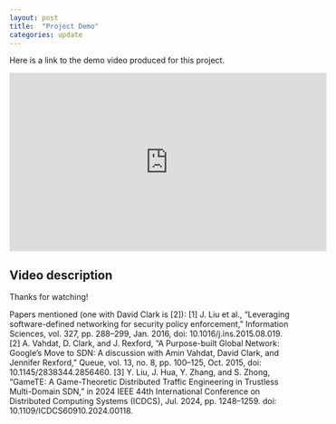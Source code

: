 ```yaml
---                                                                             
layout: post                                                                    
title:  "Project Demo"
categories: update                                                              
---                                                                             
```


Here is a link to the demo video produced for this project.

<iframe width="560" height="315" src="https://www.youtube.com/embed/jHtVoarqt8M?si=f2CKH9UcnZx4bdGw" title="YouTube video player" frameborder="0" allow="accelerometer; autoplay; clipboard-write; encrypted-media; gyroscope; picture-in-picture; web-share" referrerpolicy="strict-origin-when-cross-origin" allowfullscreen></iframe>

## Video description

Thanks for watching!

Papers mentioned (one with David Clark is [2]):
[1] J. Liu et al., “Leveraging software-defined networking for security policy enforcement,” Information Sciences, vol. 327, pp. 288–299, Jan. 2016, doi: 10.1016/j.ins.2015.08.019.
[2] A. Vahdat, D. Clark, and J. Rexford, “A Purpose-built Global Network: Google’s Move to SDN: A discussion with Amin Vahdat, David Clark, and Jennifer Rexford,” Queue, vol. 13, no. 8, pp. 100–125, Oct. 2015, doi: 10.1145/2838344.2856460.
[3] Y. Liu, J. Hua, Y. Zhang, and S. Zhong, “GameTE: A Game-Theoretic Distributed Traffic Engineering in Trustless Multi-Domain SDN,” in 2024 IEEE 44th International Conference on Distributed Computing Systems (ICDCS), Jul. 2024, pp. 1248–1259. doi: 10.1109/ICDCS60910.2024.00118.
